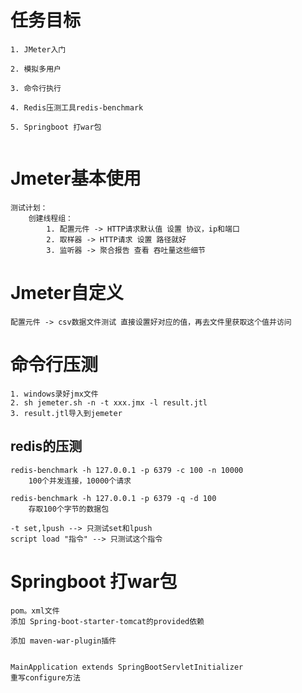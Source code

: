 # 任务目标

```
1. JMeter入门 

2. 模拟多用户 

3. 命令行执行 

4. Redis压测工具redis-benchmark

5. Springboot 打war包


```

# Jmeter基本使用

```
测试计划： 
    创建线程组： 
        1. 配置元件 -> HTTP请求默认值 设置 协议，ip和端口 
        2. 取样器 -> HTTP请求 设置 路径就好 
        3. 监听器 -> 聚合报告 查看 吞吐量这些细节
```

# Jmeter自定义

```
配置元件 -> csv数据文件测试 直接设置好对应的值，再去文件里获取这个值并访问
```

# 命令行压测

```
1. windows录好jmx文件 
2. sh jemeter.sh -n -t xxx.jmx -l result.jtl 
3. result.jtl导入到jemeter
```

## redis的压测

```
redis-benchmark -h 127.0.0.1 -p 6379 -c 100 -n 10000 
    100个并发连接，10000个请求

redis-benchmark -h 127.0.0.1 -p 6379 -q -d 100 
    存取100个字节的数据包 

-t set,lpush --> 只测试set和lpush
script load "指令" --> 只测试这个指令
```

# Springboot 打war包

```
pom。xml文件
添加 Spring-boot-starter-tomcat的provided依赖 

添加 maven-war-plugin插件 


MainApplication extends SpringBootServletInitializer 
重写configure方法
```
